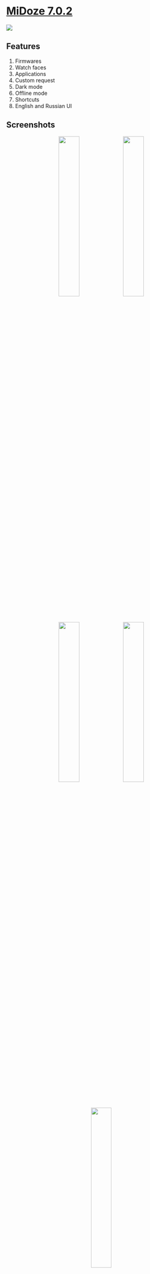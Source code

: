 # <a href="https://github.com/Keddnyo/MiDoze/releases/latest">MiDoze 7.0.2</a>

<a href="https://github.com/Keddnyo/MiDoze/releases"><img src="https://img.shields.io/github/downloads/keddnyo/midoze/total?style=for-the-badge"></a>

## Features
1. Firmwares
2. Watch faces
3. Applications
4. Custom request
5. Dark mode
6. Offline mode
7. Shortcuts
8. English and Russian UI

## Screenshots
<p align="center">
  <img src="https://user-images.githubusercontent.com/65981689/189422416-2eaf0043-feba-4394-bba7-1dcc740b01a9.png" max-width="100%" width="33%">
  <img src="https://user-images.githubusercontent.com/65981689/189422423-0d67b498-cb92-4418-b257-47e32f962ab4.png" max-width="100%" width="33%">
  <img src="https://user-images.githubusercontent.com/65981689/189422425-979bafd5-16b5-42a9-878e-a171128599e6.png" max-width="100%" width="33%">
  <img src="https://user-images.githubusercontent.com/65981689/189422431-16c05320-2f64-4ef6-8eb3-4b380b00d585.png" max-width="100%" width="33%">
  <img src="https://user-images.githubusercontent.com/65981689/189422432-8848ecf4-7fbb-4eb5-8809-86d661af5fce.png" max-width="100%" width="33%">
</p>

[Показать на русском](https://github.com/Keddnyo/MiDoze/blob/master/README.ru-RU.md)
